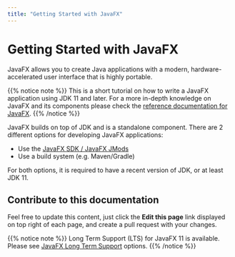 ```yaml
---
title: "Getting Started with JavaFX"
---
```


# Getting Started with JavaFX

JavaFX allows you to create Java applications with a modern, hardware-accelerated user interface that is highly portable.

{{% notice note %}}
This is a short tutorial on how to write a JavaFX application using JDK 11 and later.
For a more in-depth knowledge on JavaFX and its components please check the [reference documentation for JavaFX](https://docs.oracle.com/javase/8/javase-clienttechnologies.htm).
{{% /notice %}}

JavaFX builds on top of JDK and is a standalone component. There are 2 different options for developing JavaFX applications:

* Use the [JavaFX SDK / JavaFX JMods](https://gluonhq.com/products/javafx/)
* Use a build system (e.g. Maven/Gradle)

For both options, it is required to have a recent version of JDK, or at least JDK 11.

## Contribute to this documentation
Feel free to update this content, just click the **Edit this page** link displayed on top right of each page,
and create a pull request with your changes.

{{% notice note %}}
Long Term Support (LTS) for JavaFX 11 is available. Please see [JavaFX Long Term Support](https://gluonhq.com/services/javafx-support/) options.
{{% /notice %}}